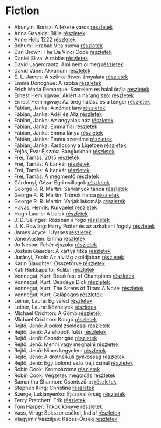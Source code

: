 # Fiction

- Akunyin, Borisz: A fekete város [részletek](../_details/Akunyin%2C%20Borisz.md#id_1111)
- Anna Gavalda: Billie [részletek](../_details/Anna%20Gavalda.md#id_959)
- Anne Holt: 1222 [részletek](../_details/Anne%20Holt.md#id_958)
- Bohumil Hrabal: Vita nuova [részletek](../_details/Bohumil%20Hrabal.md#id_453)
- Dan Brown: The Da Vinci Code [részletek](../_details/Dan%20Brown.md#id_1639)
- Daniel Silva: A rablás [részletek](../_details/Daniel%20Silva.md#id_957)
- David Lagercrantz: Ami nem öl meg [részletek](../_details/David%20Lagercrantz.md#id_960)
- David Vann: Akvárium [részletek](../_details/David%20Vann.md#id_946)
- E. L. James: A szürke ötven árnyalata [részletek](../_details/E.%20L.%20James.md#id_466)
- Emma Donoghue: A szoba [részletek](../_details/Emma%20Donoghue.md#id_356)
- Erich Maria Remarque: Szerelem és halál órája [részletek](../_details/Erich%20Maria%20Remarque.md#id_313)
- Ernest Hemingway: Akiért a harang szól [részletek](../_details/Ernest%20Hemingway.md#id_1196)
- Ernest Hemingway: Az öreg halász és a tenger [részletek](../_details/Ernest%20Hemingway.md#id_1025)
- Fábián, Janka: A német lány [részletek](../_details/F%C3%A1bi%C3%A1n%2C%20Janka.md#id_645)
- Fábián, Janka: Adél és Aliz [részletek](../_details/F%C3%A1bi%C3%A1n%2C%20Janka.md#id_633)
- Fábián, Janka: Az angyalos ház [részletek](../_details/F%C3%A1bi%C3%A1n%2C%20Janka.md#id_594)
- Fábián, Janka: Emma fiai [részletek](../_details/F%C3%A1bi%C3%A1n%2C%20Janka.md#id_595)
- Fábián, Janka: Emma lánya [részletek](../_details/F%C3%A1bi%C3%A1n%2C%20Janka.md#id_596)
- Fábián, Janka: Emma szerelme [részletek](../_details/F%C3%A1bi%C3%A1n%2C%20Janka.md#id_597)
- Fábián, Janka: Karácsony a Ligetben [részletek](../_details/F%C3%A1bi%C3%A1n%2C%20Janka.md#id_643)
- Fejős, Éva: Éjszaka Bangkokban [részletek](../_details/Fej%C5%91s%2C%20%C3%89va.md#id_773)
- Frei, Tamás: 2015 [részletek](../_details/Frei%2C%20Tam%C3%A1s.md#id_1493)
- Frei, Tamás: A bankár [részletek](../_details/Frei%2C%20Tam%C3%A1s.md#id_108)
- Frei, Tamás: A bankár [részletek](../_details/Frei%2C%20Tam%C3%A1s.md#id_972)
- Frei, Tamás: A megmentő [részletek](../_details/Frei%2C%20Tam%C3%A1s.md#id_107)
- Gárdonyi, Géza: Egri csillagok [részletek](../_details/G%C3%A1rdonyi%2C%20G%C3%A9za.md#id_1603)
- George R. R. Martin: Sárkányok tánca [részletek](../_details/George%20R.%20R.%20Martin.md#id_898)
- George R. R. Martin: Trónok harca [részletek](../_details/George%20R.%20R.%20Martin.md#id_420)
- George R. R. Martin: Varjak lakomája [részletek](../_details/George%20R.%20R.%20Martin.md#id_419)
- Havas, Henrik: Kurvaélet [részletek](../_details/Havas%2C%20Henrik.md#id_477)
- Hugh Laurie: A balek [részletek](../_details/Hugh%20Laurie.md#id_162)
- J. D. Salinger: Rozsban a fogó [részletek](../_details/J.%20D.%20Salinger.md#id_1409)
- J. K. Rowling: Harry Potter és az azkabani fogoly [részletek](../_details/J.%20K.%20Rowling.md#id_20)
- James Joyce: Ulysses [részletek](../_details/James%20Joyce.md#id_1473)
- Jane Austen: Emma [részletek](../_details/Jane%20Austen.md#id_57)
- Jo Nesbø: Fehér éjszaka [részletek](../_details/Jo%20Nesb%C3%B8.md#id_978)
- Jostein Gaarder: A kártya titka [részletek](../_details/Jostein%20Gaarder.md#id_1410)
- Jurányi, Zsolt: Az alvilág zsoldjában [részletek](../_details/Jur%C3%A1nyi%2C%20Zsolt.md#id_374)
- Karin Slaughter: Összetörve [részletek](../_details/Karin%20Slaughter.md#id_1488)
- Kati Hiekkapelto: Kolibri [részletek](../_details/Kati%20Hiekkapelto.md#id_1198)
- Vonnegut, Kurt: Breakfast of Champions [részletek](../_details/Vonnegut%2C%20Kurt.md#id_1614)
- Vonnegut, Kurt: Deadeye Dick [részletek](../_details/Vonnegut%2C%20Kurt.md#id_1616)
- Vonnegut, Kurt: The Sirens of Titan: A Novel [részletek](../_details/Vonnegut%2C%20Kurt.md#id_1621)
- Vonnegut, Kurt: Galápagos [részletek](../_details/Vonnegut%2C%20Kurt.md#id_1619)
- Leiner, Laura: Ég veled [részletek](../_details/Leiner%2C%20Laura.md#id_1476)
- Leiner, Laura: Közhelyek [részletek](../_details/Leiner%2C%20Laura.md#id_1481)
- Michael Crichton: A Gömb [részletek](../_details/Michael%20Crichton.md#id_753)
- Michael Crichton: Kongó [részletek](../_details/Michael%20Crichton.md#id_756)
- Rejtő, Jenő: A pokol zsoldosai [részletek](../_details/Rejt%C5%91%2C%20Jen%C5%91.md#id_124)
- Rejtő, Jenő: Az ellopott futár [részletek](../_details/Rejt%C5%91%2C%20Jen%C5%91.md#id_133)
- Rejtő, Jenő: Csontbrigád [részletek](../_details/Rejt%C5%91%2C%20Jen%C5%91.md#id_139)
- Rejtő, Jenő: Menni vagy meghalni [részletek](../_details/Rejt%C5%91%2C%20Jen%C5%91.md#id_145)
- Rejtő, Jenő: Nincs kegyelem [részletek](../_details/Rejt%C5%91%2C%20Jen%C5%91.md#id_146)
- Rejtő, Jenő: A drótnélküli gyilkosság [részletek](../_details/Rejt%C5%91%2C%20Jen%C5%91.md#id_127)
- Rejtő, Jenő: Egy bolond száz bajt csinál [részletek](../_details/Rejt%C5%91%2C%20Jen%C5%91.md#id_140)
- Robin Cook: Kromoszóma [részletek](../_details/Robin%20Cook.md#id_95)
- Robin Cook: Végzetes megoldás [részletek](../_details/Robin%20Cook.md#id_105)
- Samantha Shannon: Csontszüret [részletek](../_details/Samantha%20Shannon.md#id_1005)
- Stephen King: Christine [részletek](../_details/Stephen%20King.md#id_551)
- Szergej Lukjanyenko: Éjszakai őrség [részletek](../_details/Szergej%20Lukjanyenko.md#id_461)
- Terry Pratchett: Erik [részletek](../_details/Terry%20Pratchett.md#id_699)
- Tom Harper: Titkok könyve [részletek](../_details/Tom%20Harper.md#id_614)
- Vass, Virág: Sokszor csókol, India! [részletek](../_details/Vass%2C%20Vir%C3%A1g.md#id_309)
- Vlagyimir Vasziljev: Káosz-Őrség [részletek](../_details/Vlagyimir%20Vasziljev.md#id_460)
